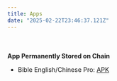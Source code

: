 ```yaml
---
title: Apps
date: "2025-02-22T23:46:37.121Z"
---
```


<p style="margin-top: 18px;">&emsp;</p>

**App Permanently Stored on Chain**

- Bible English/Chinese Pro: [APK](https://app_cooltest.ar.io/app/Bible_Pro_chs_en.apk)


<p style="margin-bottom: 25px;">&emsp;</p>


